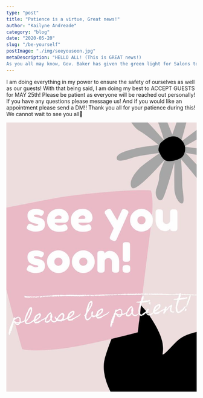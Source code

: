 ```yaml
---
type: "post"
title: "Patience is a virtue, Great news!"
author: "Kailyne Andreade"
category: "blog"
date: "2020-05-20"
slug: "/be-yourself"
postImage: "./img/seeyousoon.jpg"
metaDescription: "HELLO ALL! (This is GREAT news!)
As you all may know, Gov. Baker has given the green light for Salons to reopen MAY 25th!"
---
```


I am doing everything in my power to ensure the safety of ourselves as well as our guests! With that being said, I am doing my best to ACCEPT GUESTS for MAY 25th! Please be patient as everyone will be reached out personally! If you have any questions please message us! And if you would like an appointment please send a DM!! Thank you all for your patience during this! We cannot wait to see you all🤍

![See you soon greeting](./img/seeyousoon.jpg)
